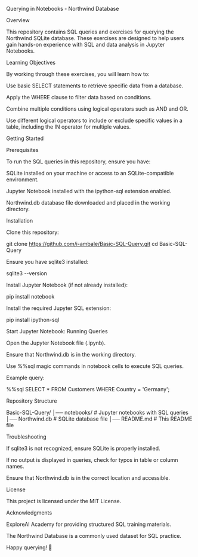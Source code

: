 Querying in Notebooks - Northwind Database

Overview

This repository contains SQL queries and exercises for querying the Northwind SQLite database. These exercises are designed to help users gain hands-on experience with SQL and data analysis in Jupyter Notebooks.

Learning Objectives

By working through these exercises, you will learn how to:

Use basic SELECT statements to retrieve specific data from a database.

Apply the WHERE clause to filter data based on conditions.

Combine multiple conditions using logical operators such as AND and OR.

Use different logical operators to include or exclude specific values in a table, including the IN operator for multiple values.

Getting Started

Prerequisites

To run the SQL queries in this repository, ensure you have:

SQLite installed on your machine or access to an SQLite-compatible environment.

Jupyter Notebook installed with the ipython-sql extension enabled.

Northwind.db database file downloaded and placed in the working directory.

Installation

Clone this repository:

git clone https://github.com/i-ambale/Basic-SQL-Query.git
cd Basic-SQL-Query

Ensure you have sqlite3 installed:

sqlite3 --version

Install Jupyter Notebook (if not already installed):

pip install notebook

Install the required Jupyter SQL extension:

pip install ipython-sql

Start Jupyter Notebook:
Running Queries

Open the Jupyter Notebook file (.ipynb).

Ensure that Northwind.db is in the working directory.

Use %%sql magic commands in notebook cells to execute SQL queries.

Example query:

%%sql
SELECT * FROM Customers WHERE Country = 'Germany';

Repository Structure

Basic-SQL-Query/
│── notebooks/          # Jupyter notebooks with SQL queries
│── Northwind.db        # SQLite database file
│── README.md           # This README file

Troubleshooting

If sqlite3 is not recognized, ensure SQLite is properly installed.

If no output is displayed in queries, check for typos in table or column names.

Ensure that Northwind.db is in the correct location and accessible.

License

This project is licensed under the MIT License.

Acknowledgments

ExploreAI Academy for providing structured SQL training materials.

The Northwind Database is a commonly used dataset for SQL practice.

Happy querying! 🚀


